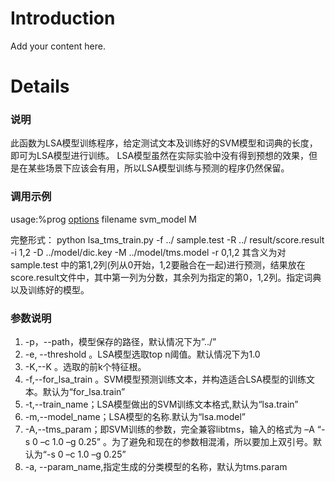 # Introduction #

Add your content here.


# Details #


### 说明 ###
此函数为LSA模型训练程序，给定测试文本及训练好的SVM模型和词典的长度，即可为LSA模型进行训练。
LSA模型虽然在实际实验中没有得到预想的效果，但是在某些场景下应该会有用，所以LSA模型训练与预测的程序仍然保留。
### 调用示例 ###
usage:%prog [options](options.md) filename svm\_model M

完整形式：
python lsa\_tms\_train.py -f ../ sample.test -R ../ result/score.result -i 1,2
-D ../model/dic.key -M ../model/tms.model -r 0,1,2
其含义为对sample.test 中的第1,2列(列从0开始，1,2要融合在一起)进行预测，结果放在score.result文件中，其中第一列为分数，其余列为指定的第0，1,2列。指定词典以及训练好的模型。

### 参数说明 ###
  1. -p，--path，模型保存的路径，默认情况下为”../”
  1. -e, --threshold 。LSA模型选取top n阈值。默认情况下为1.0
  1. -K,--K  。选取的前k个特征根。
  1. -f,--for\_lsa\_train 。SVM模型预测训练文本，并构造适合LSA模型的训练文本。默认为“for\_lsa.train”
  1. -t,--train\_name；LSA模型做出的SVM训练文本格式,默认为“lsa.train”
  1. -m,--model\_name；LSA模型的名称.默认为“lsa.model”
  1. -A,--tms\_param；即SVM训练的参数，完全兼容libtms，输入的格式为 –A “-s 0 –c 1.0 –g 0.25” 。为了避免和现在的参数相混淆，所以要加上双引号。默认为“-s 0 –c 1.0 –g 0.25”
  1. -a, --param\_name,指定生成的分类模型的名称，默认为tms.param